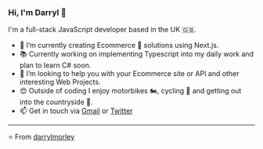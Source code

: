 ### Hi, I'm Darryl 👋

I'm a full-stack JavaScript developer based in the UK 🇬🇧.

- 🔭 I’m currently creating Ecommerce 🛒 solutions using Next.js.
- 📚 Currently working on implementing Typescript into my daily work and plan to learn C# soon.
- 👯 I’m looking to help you with your Ecommerce site or API and other interesting Web Projects.
- 😍 Outside of coding I enjoy motorbikes 🏍️, cycling 🚵 and getting out into the countryside 🥾.
- 📫 Get in touch via [Gmail](mailto:darrylmorley.uk@gmail.com) or [Twitter](https://twitter.com/DarrylJMorley)

---

⭐️ From [darrylmorley](https://github.com/darrylmorley)
